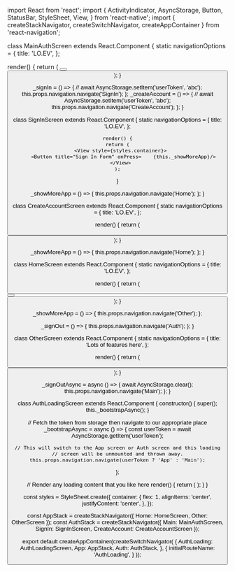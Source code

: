 import React from 'react';
import {
  ActivityIndicator,
  AsyncStorage,
  Button,
  StatusBar,
  StyleSheet,
  View,
} from 'react-native';
import { createStackNavigator, createSwitchNavigator, createAppContainer } from 'react-navigation';

class MainAuthScreen extends React.Component {
  static navigationOptions = {
    title: 'LO.EV',
  };

  render() {
    return (
      <View style={styles.container}>
        <Button title="Sign in!" onPress={this._signIn} />
        <Button title="Create an Account!" onPress={this._createAccount} />
      </View>
    );
  }

  _signIn = () => {
    // await AsyncStorage.setItem('userToken', 'abc');
    this.props.navigation.navigate('SignIn');
  };
  _createAccount = () => {
    // await AsyncStorage.setItem('userToken', 'abc');
    this.props.navigation.navigate('CreateAccount');
  };
}

class SignInScreen extends React.Component {
  static navigationOptions = {
    title: 'LO.EV',
  };

    render() {
    return (
      <View style={styles.container}>
        <Button title="Sign In Form" onPress=    {this._showMoreApp}/>
      </View>
    );
  }

  _showMoreApp = () => {
    this.props.navigation.navigate('Home');
  };
}






  class CreateAccountScreen extends React.Component {
  static navigationOptions = {
    title: 'LO.EV',
  };

  render() {
    return (
      <View style={styles.container}>
        <Button title="Create Account Form" onPress=    {this._showMoreApp}/>
      </View>
    );
  }

  _showMoreApp = () => {
    this.props.navigation.navigate('Home');
  };
}






class HomeScreen extends React.Component {
  static navigationOptions = {
    title: 'LO.EV',
  };

  render() {
    return (
      <View style={styles.container}>
        <Button title="THIS IS THE HOME SCREEN" onPress={this._showMoreApp} />
        <Button title="Actually, sign me out :)" onPress={this._signOut} />
      </View>
    );
  }

  _showMoreApp = () => {
    this.props.navigation.navigate('Other');
  };

  _signOut = () => {
    this.props.navigation.navigate('Auth');
  };
}







class OtherScreen extends React.Component {
  static navigationOptions = {
    title: 'Lots of features here',
  };

  render() {
    return (
      <View style={styles.container}>
        <Button title="I'm done, sign me out" onPress={this._signOutAsync} />
        <StatusBar barStyle="default" />
      </View>
    );
  }

  _signOutAsync = async () => {
    await AsyncStorage.clear();
    this.props.navigation.navigate('Main');
  };
}







class AuthLoadingScreen extends React.Component {
  constructor() {
    super();
    this._bootstrapAsync();
  }

  // Fetch the token from storage then navigate to our appropriate place
  _bootstrapAsync = async () => {
    const userToken = await AsyncStorage.getItem('userToken');

    // This will switch to the App screen or Auth screen and this loading
    // screen will be unmounted and thrown away.
    this.props.navigation.navigate(userToken ? 'App' : 'Main');
  };

  // Render any loading content that you like here
  render() {
    return (
      <View style={styles.container}>
        <ActivityIndicator />
        <StatusBar barStyle="default" />
      </View>
    );
  }
}

const styles = StyleSheet.create({
  container: {
    flex: 1,
    alignItems: 'center',
    justifyContent: 'center',
  },
});

const AppStack = createStackNavigator({ Home: HomeScreen, Other: OtherScreen });
const AuthStack = createStackNavigator({ Main: MainAuthScreen, SignIn: SignInScreen, CreateAccount: CreateAccountScreen });

export default createAppContainer(createSwitchNavigator(
  {
    AuthLoading: AuthLoadingScreen,
    App: AppStack,
    Auth: AuthStack,
  },
  {
    initialRouteName: 'AuthLoading',
  }
));
